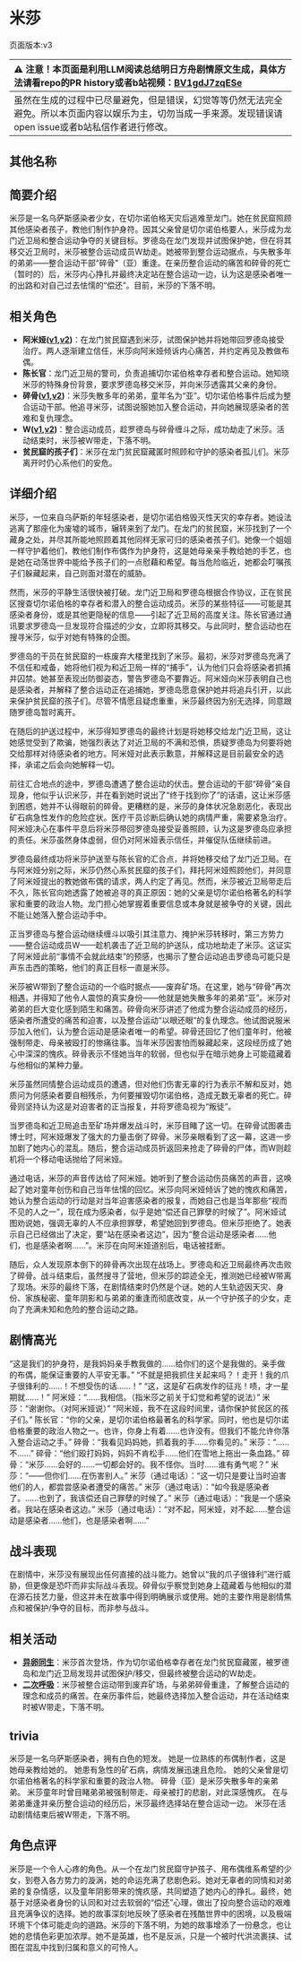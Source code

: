# 米莎
页面版本:v3
 

| :warning: 注意！本页面是利用LLM阅读总结明日方舟剧情原文生成，具体方法请看repo的PR history或者b站视频：[BV1gdJ7zqESe](https://www.bilibili.com/video/BV1gdJ7zqESe/)         |
|:----------------------------|
| 虽然在生成的过程中已尽量避免，但是错误，幻觉等等仍然无法完全避免。所以本页面内容以娱乐为主，切勿当成一手来源。发现错误请open issue或者b站私信作者进行修改。|



## 其他名称

## 简要介绍
米莎是一名乌萨斯感染者少女，在切尔诺伯格天灾后逃难至龙门。她在贫民窟照顾其他感染者孩子，教他们制作护身符。因其父亲曾是切尔诺伯格要人，米莎成为龙门近卫局和整合运动争夺的关键目标。罗德岛在龙门发现并试图保护她，但在将其移交近卫局时，米莎被整合运动成员W劫走。她被带到整合运动据点，与失散多年的弟弟——整合运动干部“碎骨”（亚）重逢。在亲历整合运动的痛苦和碎骨的死亡（暂时的）后，米莎内心挣扎并最终决定站在整合运动一边，认为这是感染者唯一的出路和对自己过去怯懦的“偿还”。目前，米莎的下落不明。
## 相关角色
-   **阿米娅([v1](../chars/char_002_amiya.md),[v2](char_002_amiya.md))**：在龙门贫民窟遇到米莎，试图保护她并将她带回罗德岛接受治疗。两人逐渐建立信任，米莎向阿米娅倾诉内心痛苦，并约定再见及教做布偶。
-   **陈长官**：龙门近卫局的警司，负责追捕切尔诺伯格幸存者和整合运动。她知晓米莎的特殊身份背景，要求罗德岛移交米莎，并向米莎透露其父亲的身份。
-   **碎骨([v1](../chars/extended_char_sui_gu.md),[v2](extended_char_sui_gu.md))**：米莎失散多年的弟弟，童年名为“亚”。切尔诺伯格事件后成为整合运动干部。他追寻米莎，试图说服她加入整合运动，并向她展现感染者的苦难和复仇理念。
-   **W([v1](../chars/char_113_cqbw.md),[v2](char_113_cqbw.md))**：整合运动成员，趁罗德岛与碎骨缠斗之际，成功劫走了米莎。活动结束时，米莎被W带走，下落不明。
-   **贫民窟的孩子们**：米莎在龙门贫民窟藏匿时照顾和守护的感染者孤儿们。米莎离开时仍心系他们的安危。
## 详细介绍
米莎，一位来自乌萨斯的年轻感染者，是切尔诺伯格毁灭性天灾的幸存者。她设法逃离了那座化为废墟的城市，辗转来到了龙门。在龙门的贫民窟，米莎找到了一个藏身之处，并尽其所能地照顾着其他同样无家可归的感染者孩子们。她像一个姐姐一样守护着他们，教他们制作布偶作为护身符，这是她母亲亲手教给她的手艺，也是她在动荡世界中能给予孩子们的一点慰藉和希望。每当危险临近，她都会叮嘱孩子们躲藏起来，自己则面对潜在的威胁。

然而，米莎的平静生活很快被打破。龙门近卫局和罗德岛根据合作协议，正在贫民区搜查切尔诺伯格的幸存者和潜入的整合运动成员。米莎的某些特征——可能是其感染者身份，或是其他更隐秘的信息——引起了近卫局的高度关注。陈长官通过通讯要求罗德岛一旦发现符合描述的少女，立即将其移交。与此同时，整合运动也在搜寻米莎，似乎对她有特殊的企图。

罗德岛的干员在贫民窟的一栋废弃大楼里找到了米莎。最初，米莎对罗德岛充满了不信任和戒备，她将他们视为和近卫局一样的“捕手”，认为他们只会将感染者抓捕并囚禁。她甚至表现出防御姿态，警告罗德岛不要靠近。阿米娅向米莎表明自己也是感染者，并解释了整合运动正在追捕她，罗德岛愿意保护她并将追兵引开，以此来保护贫民窟的孩子们。尽管不情愿且疑虑重重，米莎最终因为别无选择，同意跟随罗德岛暂时离开。

在随后的护送过程中，米莎得知罗德岛的最终计划是将她移交给龙门近卫局，这让她感觉受到了欺骗，她强烈表达了对近卫局的不满和恐惧，质疑罗德岛为何要将她交给那样对待感染者的地方。阿米娅对此表示歉意，并解释这是目前最安全的选择，承诺之后会向她解释一切。

前往汇合地点的途中，罗德岛遭遇了整合运动的伏击。整合运动的干部“碎骨”亲自现身，他似乎认识米莎，并在看到她时说出了“终于找到你了”的话语，这让米莎感到困惑，她并不认得眼前的碎骨。更糟糕的是，米莎的身体状况急剧恶化，表现出矿石病急性发作的危险症状。医疗干员诊断后确认她的病情严重，需要紧急治疗。阿米娅决心在事件平息后将米莎带回罗德岛接受妥善照顾，认为这是罗德岛应承担的责任。米莎虽然身体虚弱，但仍对阿米娅表示信任，并催促队伍继续前进。

罗德岛最终成功将米莎护送至与陈长官的汇合点，并将她移交给了龙门近卫局。在与阿米娅分别之际，米莎仍然心系贫民窟的孩子们，拜托阿米娅照顾他们，并同意了阿米娅提出的教她做布偶的请求，两人约定了再见。然而，米莎被近卫局带走后不久，陈长官向她透露了她被追寻的真正原因：她的父亲是切尔诺伯格著名的科学家和重要的政治人物。龙门担心她掌握着重要信息或本身就是被争夺的关键，因此不能让她落入整合运动手中。

正当罗德岛与整合运动继续缠斗以吸引其注意力、掩护米莎转移时，第三方势力——整合运动成员W——趁机袭击了近卫局的护送队，成功地劫走了米莎。这证实了阿米娅此前“事情不会就此结束”的预感，也揭示了整合运动追击罗德岛可能只是声东击西的策略，他们的真正目标一直是米莎。

米莎被W带到了整合运动的一个临时据点——废弃矿场。在这里，她与“碎骨”再次相遇，并得知了他令人震惊的真实身份——他就是她失散多年的弟弟“亚”。米莎对弟弟的巨大变化感到陌生和痛苦。碎骨向米莎讲述了他成为整合运动成员的经历，感染者所遭受的痛苦和迫害，以及整合运动“以眼还眼”的复仇理念。他试图说服米莎加入他们，认为整合运动是感染者唯一的希望。碎骨还回忆了他们童年时，他被强制带走、母亲被殴打的惨痛往事。当年米莎因害怕而躲藏起来，这段经历成了她心中深深的愧疚。碎骨表示不怪她当年的软弱，但也似乎在暗示她身上可能蕴藏着与他相似的某种力量。

米莎虽然同情整合运动成员的遭遇，但对他们伤害无辜的行为表示不解和反对，她质问为何感染者要自相残杀，为何要摧毁切尔诺伯格，造成无数无辜者的死亡。碎骨则坚持认为这是对迫害者的正当报复，并将罗德岛视为“叛徒”。

当罗德岛和近卫局追击至矿场并爆发战斗时，米莎目睹了这一切。在碎骨试图袭击博士时，阿米娅爆发了强大的力量击倒了碎骨。米莎亲眼看到了这一幕，这进一步加剧了她内心的混乱。随后，整合运动成员折返回来抢走了碎骨的尸体，而W则趁机将一个移动电话抛给了阿米娅。

通过电话，米莎的声音传达给了阿米娅。她听到了整合运动伤员痛苦的声音，这唤起了她对童年创伤和自己当年怯懦的回忆。米莎向阿米娅倾诉了她的愧疚和痛苦，她认为整合运动的行动是对当年迫害感染者的报复，而她自己也是当年那些“视而不见的人之一”，现在成为感染者，似乎是她“偿还自己罪孽的时候了”。阿米娅试图劝说她，强调无辜的人不应承担罪孽，希望她回到罗德岛。但米莎拒绝了。她表示自己已经做出了决定，要“站在感染者这边”，因为“整合运动是感染者......他们，也是感染者啊......”。米莎在向阿米娅道别后，电话被挂断。

随后，众人发现原本倒下的碎骨再次出现在战场上。罗德岛和近卫局最终再次击败了碎骨。战斗结束后，虽然搜寻了营地，但米莎的踪迹全无，推测她已经被W带离了现场。米莎的最终下落，在剧情结束时仍然是个谜。她的人生轨迹因天灾、身份、家族秘密、童年阴影和与弟弟的重逢而彻底改变，从一个守护孩子的少女，走向了充满未知和危险的整合运动之路。
## 剧情高光
“这是我们的护身符，是我妈妈亲手教我做的......给你们的这个是我做的。亲手做的布偶，能保证重要的人平安无事。”
“不就是把我抓住关起来吗？！走开！我的爪子很锋利的......！不想受伤的话......！”
“这，这是矿石病发作的征兆！啧，才一星期就......！”
阿米娅：“......我相信。（指米莎之前关于幻觉和希望的说法）” 米莎：“谢谢你。（对阿米娅说）”
“阿米娅，我不在这段时间里，请你保护贫民区的孩子们。”
陈长官：“你的父亲，是切尔诺伯格最著名的科学家。同时，他也是切尔诺伯格重要的政治人物之一。也许，你身上有着......也许没有。但我们不能允许你落入整合运动之手。”
碎骨：“我看见妈妈她，抓着我的手......你看见的。” 米莎：“......不......” 碎骨：“他们殴打妈妈，妈妈不肯松手......他们在雪地上拖出一条血路。” 碎骨：“米莎......会好的......一切都会好的。我不怪你。当时......谁有勇气呢？”
米莎：“——但你们......在伤害别人。”
米莎（通过电话）：“这一切只是要让当时迫害他们的人，都尝尝感染者遭受的痛苦。”
米莎（通过电话）：“如今我是感染者了。......也到了，我该偿还自己罪孽的时候了。”
米莎（通过电话）：“我是一个感染者。我站在感染者这边。”
米莎（通过电话）：“对不起，阿米娅，对不起......整合运动是感染者......他们，也是感染者啊......”
## 战斗表现
在剧情中，米莎没有展现出任何直接的战斗能力。她曾以“我的爪子很锋利”进行威胁，但更像是恐吓而非实际战斗表现。碎骨似乎察觉到她身上蕴藏着与他相似的潜在源石技艺力量，但这并未在故事中得到明确展示或使用。她的主要作用是剧情焦点和被保护/争夺的目标，而非参与战斗。
## 相关活动
-   **[异卵同生](../stories/main_2.md)**：米莎首次登场，作为切尔诺伯格幸存者在龙门贫民窟藏匿，被罗德岛和龙门近卫局发现并试图保护/移交，但最终被整合运动的W劫走。
-   **[二次呼吸](../stories/main_3.md)**：米莎被整合运动带到废弃矿场，与弟弟碎骨重逢，了解整合运动的理念和成员的痛苦。在亲历事件后，她最终选择加入整合运动，并在活动结束时被W带走，下落不明。
## trivia
米莎是一名乌萨斯感染者，拥有白色的短发。
她是一位熟练的布偶制作者，这是她母亲教给她的。
她患有急性的矿石病，病情发展迅速且危险。
她的父亲曾是切尔诺伯格著名的科学家和重要的政治人物。
碎骨（亚）是米莎失散多年的亲弟弟。
米莎童年时曾目睹弟弟被强制带走、母亲被打的悲剧，对此深感愧疚。
在与弟弟重逢并亲历整合运动的经历后，米莎最终选择站在整合运动一边。
米莎在活动剧情结束后被W带走，下落不明。
## 角色点评
米莎是一个令人心疼的角色。从一个在龙门贫民窟守护孩子、用布偶维系希望的少女，到卷入各方势力的漩涡，她的命运充满了悲剧色彩。她对无辜者的同情和对弟弟的复杂情感，以及童年阴影带来的愧疚感，共同塑造了她内心的挣扎。最终，她基于对感染者身份的认同和对过去软弱的“偿还”心理，做出了投向整合运动的艰难且充满争议的选择。她的故事深刻地反映了感染者在残酷世界中的困境，以及极端环境下个体可能走向的道路。米莎的下落不明，为她的故事增添了一份悬念，也让她的悲情色彩更加浓厚。她不是英雄，也不是反派，只是一个被时代洪流裹挟、试图在混乱中找到归属和意义的可怜人。